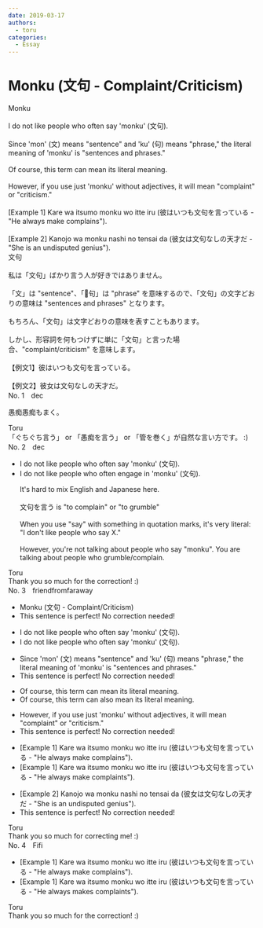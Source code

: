 ```yaml
---
date: 2019-03-17
authors:
  - toru
categories:
  - Essay
---
```


<h1 id="subject_show">Monku (文句 - Complaint/Criticism)</h1>
<div class="date" hidden>Mar 17, 2019 12:26</div>
<div id="post"><div id="body_show_ori">
Monku<br/><br/>I do not like people who often say 'monku' (文句).<br/><br/>Since 'mon' (文) means "sentence" and 'ku' (句) means "phrase," the literal meaning of 'monku' is "sentences and phrases."<br/><br/>Of course, this term can mean its literal meaning.<br/><br/>However, if you use just 'monku' without adjectives, it will mean "complaint" or "criticism."<br/><br/>[Example 1] Kare wa itsumo monku wo itte iru (彼はいつも文句を言っている - "He always make complains").<br/><br/>[Example 2] Kanojo wa monku nashi no tensai da (彼女は文句なしの天才だ - "She  is an undisputed genius").
</div></div>

<!-- more -->

<div id="post_ja"><div id="body_show_mo">
文句<br/><br/>私は「文句」ばかり言う人が好きではありません。<br/><br/>「文」は "sentence"、「句」は "phrase" を意味するので、「文句」の文字どおりの意味は "sentences and phrases" となります。<br/><br/>もちろん、「文句」は文字どおりの意味を表すこともあります。<br/><br/>しかし、形容詞を何もつけずに単に「文句」と言った場合、"complaint/criticism" を意味します。<br/><br/>【例文1】彼はいつも文句を言っている。<br/><br/>【例文2】彼女は文句なしの天才だ。
</div></div>
<div id="block"><div class="first_name"> No. 1　<span class="just_name">dec</span></div><div id="block2">
<p class="comment_small">
 愚痴愚痴もまく。
</p>

</div><div class="name"><span class="just_name">Toru</span><br>
「ぐちぐち言う」 or 「愚痴を言う」 or 「管を巻く」が自然な言い方です。 :)
</div>
</div>
<div id="block"><div class="first_name"> No. 2　<span class="just_name">dec</span></div><div id="block2">
<ul class="correction_field">
<li class="incorrect">I do not like people who often say 'monku' (文句).</li>
<li class="corrected correct">
I do not like people who often <span class="f_blue">engage in</span> 'monku' (文句).
<p class="correction_comment">It's hard to mix English and Japanese here.<br/><br/>文句を言う is "to complain" or "to grumble"<br/><br/>When you use "say" with something in quotation marks, it's very literal: "I don't like people who say X."<br/><br/>However, you're not talking about people who say "monku". You are talking about people who grumble/complain.</p>
</li>
</ul>
</div><div class="name"><span class="just_name">Toru</span><br>
Thank you so much for the correction! :)
</div>
</div>
<div id="block"><div class="first_name"> No. 3　<span class="just_name">friendfromfaraway</span></div><div id="block2">
<ul class="correction_field">
<li class="incorrect">Monku (文句 - Complaint/Criticism)</li>
<li class="corrected perfect">This sentence is perfect! No correction needed!</li>
</ul>
<ul class="correction_field">
<li class="incorrect">I do not like people who often say 'monku' (文句).</li>
<li class="corrected correct">
I do not like people who often say 'monku' (文句).
</li>
</ul>
<ul class="correction_field">
<li class="incorrect">Since 'mon' (文) means "sentence" and 'ku' (句) means "phrase," the literal meaning of 'monku' is "sentences and phrases."</li>
<li class="corrected perfect">This sentence is perfect! No correction needed!</li>
</ul>
<ul class="correction_field">
<li class="incorrect">Of course, this term can mean its literal meaning.</li>
<li class="corrected correct">
Of course, this term can <span class="f_red">also </span>mean its literal meaning.
</li>
</ul>
<ul class="correction_field">
<li class="incorrect">However, if you use just 'monku' without adjectives, it will mean "complaint" or "criticism."</li>
<li class="corrected perfect">This sentence is perfect! No correction needed!</li>
</ul>
<ul class="correction_field">
<li class="incorrect">[Example 1] Kare wa itsumo monku wo itte iru (彼はいつも文句を言っている - "He always make complains").</li>
<li class="corrected correct">
[Example 1] Kare wa itsumo monku wo itte iru (彼はいつも文句を言っている - "He always make complain<span class="f_red">t</span>s").
</li>
</ul>
<ul class="correction_field">
<li class="incorrect">[Example 2] Kanojo wa monku nashi no tensai da (彼女は文句なしの天才だ - "She  is an undisputed genius").</li>
<li class="corrected perfect">This sentence is perfect! No correction needed!</li>
</ul>
</div><div class="name"><span class="just_name">Toru</span><br>
Thank you so much for correcting me! :)
</div>
</div>
<div id="block"><div class="first_name"> No. 4　<span class="just_name">Fifi</span></div><div id="block2">
<ul class="correction_field">
<li class="incorrect">[Example 1] Kare wa itsumo monku wo itte iru (彼はいつも文句を言っている - "He always make complains").</li>
<li class="corrected correct">
[Example 1] Kare wa itsumo monku wo itte iru (彼はいつも文句を言っている - "He always <span class="f_red">makes complaints</span>").
</li>
</ul>
</div><div class="name"><span class="just_name">Toru</span><br>
Thank you so much for the correction! :)
</div>
</div>
